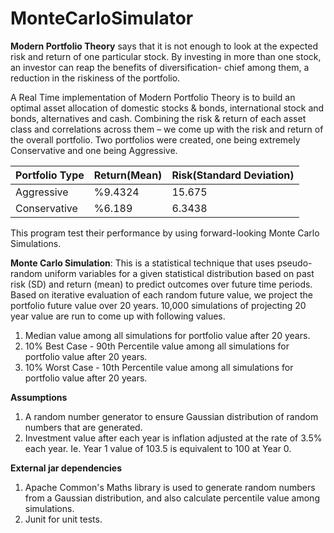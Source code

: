 # MonteCarloSimulator

__Modern Portfolio Theory__ says that it is not enough to look at the expected risk and return of one particular stock. By investing in more than one stock, an investor can reap the benefits of diversification- chief among them, a reduction in the riskiness of the portfolio.

A Real Time implementation of Modern Portfolio Theory is to build an optimal asset allocation of domestic stocks & bonds, international stock and bonds, alternatives and cash. Combining the risk & return of each asset class and correlations across them – we come up with the risk and return of the overall portfolio.  Two portfolios were created, one being extremely Conservative and one being Aggressive.

|__Portfolio Type__	| __Return(Mean)__ | __Risk(Standard Deviation)__ |
|-------------|------------|------------|
|Aggressive | %9.4324 |	15.675 |
|Conservative | %6.189	| 6.3438 |


This program test their performance by using forward-looking Monte Carlo Simulations.

__Monte Carlo Simulation__:
This is a statistical technique that uses pseudo-random uniform variables for a given statistical distribution based on past risk (SD) and return (mean) to predict outcomes over future time periods. Based on iterative evaluation of each random future value, we project the portfolio future value over 20 years. 10,000 simulations of projecting 20 year value are run to come up with following values.
1. Median value among all simulations for portfolio value after 20 years.
2. 10% Best Case -  90th Percentile value among all simulations for portfolio value after 20 years.
3. 10% Worst Case - 10th Percentile value among all simulations for portfolio value after 20 years.

__Assumptions__
1. A random number generator to ensure Gaussian distribution of random numbers that are generated.
2. Investment value after each year is inflation adjusted at the rate of 3.5% each year. Ie. Year 1 value of 103.5 is equivalent to 100 at Year 0.

__External jar dependencies__
1. Apache Common's Maths library is used to generate random numbers from a Gaussian distribution, and also calculate percentile value among simulations.
2. Junit for unit tests.

